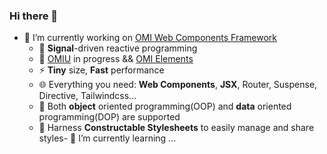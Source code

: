 ### Hi there 👋

- 🔭 I’m currently working on [OMI Web Components Framework](http://omijs.org)
  - 📶 **Signal**-driven reactive programming
  - 🎉 [OMIU](https://github.com/Tencent/omi/tree/master/packages/omiu) in progress && [OMI Elements](https://omi.cdn-go.cn/elements/latest/)
  - ⚡ **Tiny** size, **Fast** performance
  - 🌐 Everything you need: **Web Components**, **JSX**, Router, Suspense, Directive, Tailwindcss...
  - 💯 Both **object** oriented programming(OOP) and **data** oriented programming(DOP) are supported
  - 💒 Harness **Constructable Stylesheets** to easily manage and share styles- 🌱 I’m currently learning ...


